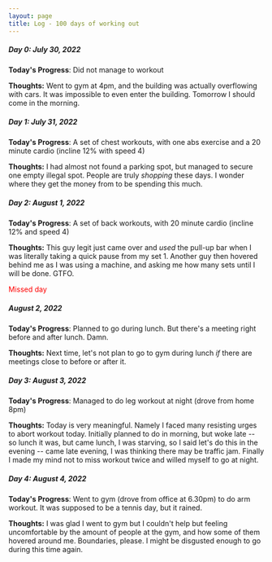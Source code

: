 ```yaml
---
layout: page
title: Log - 100 days of working out
---
```



##### Day 0: July 30, 2022

**Today's Progress**: Did not manage to workout

**Thoughts:** Went to gym at 4pm, and the building was actually overflowing with cars. It was impossible to even enter the building. Tomorrow I should come in the morning.




<div class="divider"></div>

##### Day 1: July 31, 2022

**Today's Progress**: A set of chest workouts, with one abs exercise and a 20 minute cardio (incline 12% with speed 4)

**Thoughts:** I had almost not found a parking spot, but managed to secure one empty illegal spot. People are truly _shopping_ these days. I wonder where they get the money from to be spending this much.


<div class="divider"></div>

##### Day 2: August 1, 2022

**Today's Progress**: A set of back workouts, with 20 minute cardio (incline 12% and speed 4)

**Thoughts:** This guy legit just came over and _used_ the pull-up bar when I was literally taking a quick pause from my set 1. Another guy then hovered behind me as I was using a machine, and asking me how many sets until I will be done. GTFO.


<div class="divider"></div>
<span style=color:red> Missed day</span>

##### August 2, 2022

**Today's Progress**: Planned to go during lunch. But there's a meeting right before and after lunch. Damn.

**Thoughts:** Next time, let's not plan to go to gym during lunch _if_ there are meetings close to before or after it.


<div class="divider"></div>

##### Day 3: August 3, 2022

**Today's Progress**: Managed to do leg workout at night (drove from home 8pm)

**Thoughts:** Today is very meaningful. Namely I faced many resisting urges to abort workout today. Initially planned to do in morning, but woke late -- so lunch it was, but came lunch, I was starving, so I said let's do this in the evening -- came late evening, I was thinking there may be traffic jam. Finally I made my mind not to miss workout twice and willed myself to go at night.


<div class="divider"></div>

##### Day 4: August 4, 2022

**Today's Progress**: Went to gym (drove from office at 6.30pm) to do arm workout. It was supposed to be a tennis day, but it rained.

**Thoughts:** I was glad I went to gym but I couldn't help but feeling uncomfortable by the amount of people at the gym, and how some of them hovered around me. Boundaries, please. I might be disgusted enough to go during this time again.


<div class="divider"></div>






